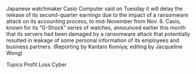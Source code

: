 Japanese watchmaker Casio Computer said on Tuesday it will delay the release of its second-quarter earnings due to the impact of a ransomware attack on its accounting process, to mid-November from Nov. 6.
Casio, known for its “G-Shock” series of watches, announced earlier this month that its servers had been damaged by a ransomware attack that potentially resulted in leakage of some personal information of its employees and business partners.
(Reporting by Kantaro Komiya; editing by Jacqueline Wong)

Topics
Profit Loss
Cyber
